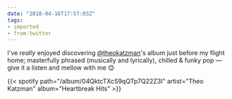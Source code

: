 ```yaml
---
date: "2018-04-16T17:57:03Z"
tags:
- imported
- from-twitter
---
```

I've *really* enjoyed discovering [@theokatzman](/twitter/#/theokatzman)'s album just before my flight home; masterfully phrased (musically and lyrically), chilled &amp; funky pop — give it a listen and mellow with me 😊

{{< spotify path="/album/04QktcTXcS9qQTp7Q22Z3I" artist="Theo Katzman" album="Heartbreak Hits" >}}
